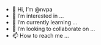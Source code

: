 - 👋 Hi, I’m @nvpa
- 👀 I’m interested in ...
- 🌱 I’m currently learning ...
- 💞️ I’m looking to collaborate on ...
- 📫 How to reach me ...

<!---
nvpa/nvpa is a ✨ special ✨ repository because its `README.md` (this file) appears on your GitHub profile.
You can click the Preview link to take a look at your changes.
--->
